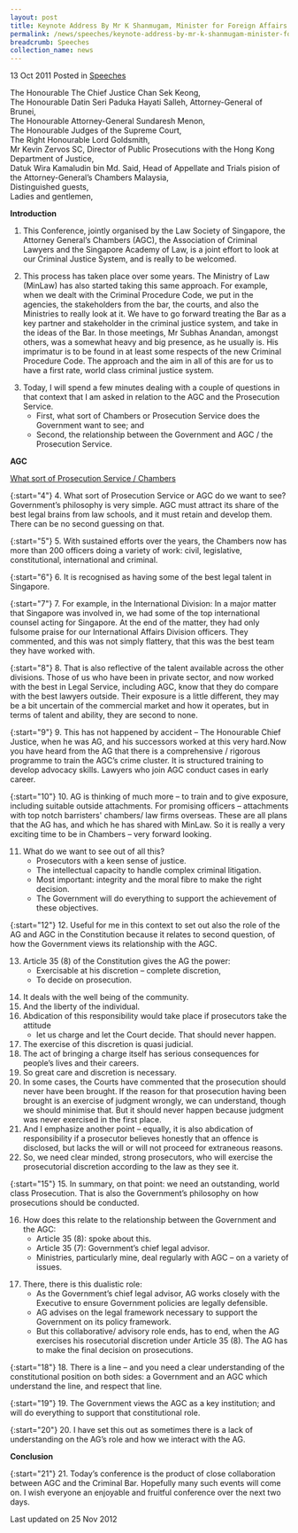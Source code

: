 ```yaml
---
layout: post
title: Keynote Address By Mr K Shanmugam, Minister for Foreign Affairs and Law, at the Criminal Law Conference 2011
permalink: /news/speeches/keynote-address-by-mr-k-shanmugam-minister-for-foreign-affairs-and-law-at-the-criminal-law
breadcrumb: Speeches
collection_name: news
---
```


13 Oct 2011 Posted in [Speeches](/news/speeches) 

The Honourable The Chief Justice Chan Sek Keong,  
The Honourable Datin Seri Paduka Hayati Salleh, Attorney-General of Brunei,  
The Honourable Attorney-General Sundaresh Menon,  
The Honourable Judges of the Supreme Court,  
The Right Honourable Lord Goldsmith,  
Mr Kevin Zervos SC, Director of Public Prosecutions with the Hong Kong Department of Justice,  
Datuk Wira Kamaludin bin Md. Said, Head of Appellate and Trials pision of the Attorney-General’s Chambers Malaysia,  
Distinguished guests,  
Ladies and gentlemen,  

**Introduction**


1. This Conference, jointly organised by the Law Society of Singapore, the Attorney General’s Chambers (AGC), the Association of Criminal Lawyers and the Singapore Academy of Law, is a joint effort to look at our Criminal Justice System, and is really to be welcomed.

2. This process has taken place over some years. The Ministry of Law (MinLaw) has also started taking this same approach. For example, when we dealt with the Criminal Procedure Code, we put in the agencies, the stakeholders from the bar, the courts, and also the Ministries to really look at it. We have to go forward treating the Bar as a key partner and stakeholder in the criminal justice system, and take in the ideas of the Bar. In those meetings, Mr Subhas Anandan, amongst others, was a somewhat heavy and big presence, as he usually is. His imprimatur is to be found in at least some respects of the new Criminal Procedure Code. The approach and the aim in all of this are for us to have a first rate, world class criminal justice system. 


<ol start="3">
<li> Today, I will spend a few minutes dealing with a couple of questions in that context that I am asked in relation to the AGC and the Prosecution Service. 

<ul>
<li>First, what sort of Chambers or Prosecution Service does the Government want to see; and </li>
<li>Second, the relationship between the Government and AGC / the Prosecution Service. </li>
</ul>

</li>
</ol>


**AGC**

<u>What sort of Prosecution Service / Chambers </u> 

{:start="4"}
4. What sort of Prosecution Service or AGC do we want to see? Government’s philosophy is very simple. AGC must attract its share of the best legal brains from law schools, and it must retain and develop them. There can be no second guessing on that.

{:start="5"}
5. With sustained efforts over the years, the Chambers now has more than 200 officers doing a variety of work: civil, legislative, constitutional, international and criminal.

{:start="6"}
6. It is recognised as having some of the best legal talent in Singapore. 

{:start="7"}
7. For example, in the International Division: In a major matter that Singapore was involved in, we had some of the top international counsel acting for Singapore. At the end of the matter, they had only fulsome praise for our International Affairs Division officers. They commented, and this was not simply flattery, that this was the best team they have worked with.

{:start="8"}
8. That is also reflective of the talent available across the other divisions. Those of us who have been in private sector, and now worked with the best in Legal Service, including AGC, know that they do compare with the best lawyers outside. Their exposure is a little different, they may be a bit uncertain of the commercial market and how it operates, but in terms of talent and ability, they are second to none.

{:start="9"}
9. This has not happened by accident – The Honourable Chief Justice, when he was AG, and his successors worked at this very hard.Now you have heard from the AG that there is a comprehensive / rigorous programme to train the AGC’s crime cluster. It is structured training to develop advocacy skills. Lawyers who join AGC conduct cases in early career. 

{:start="10"}
10. AG is thinking of much more – to train and to give exposure, including suitable outside attachments. For promising officers – attachments with top notch barristers' chambers/ law firms overseas. These are all plans that the AG has, and which he has shared with MinLaw. So it is really a very exciting time to be in Chambers – very forward looking.


<ol start="11">
<li>What do we want to see out of all this?

<ul>
<li>Prosecutors with a keen sense of justice. </li>
<li>The intellectual capacity to handle complex criminal litigation. </li>
<li>Most important: integrity and the moral fibre to make the right decision. </li>
<li>The Government will do everything to support the achievement of these objectives. </li>
</ul>

</li>
</ol>

{:start="12"}
12. Useful for me in this context to set out also the role of the AG and AGC in the Constitution because it relates to second question, of how the Government views its relationship with the AGC.

<ol start="13">
<li>Article 35 (8) of the Constitution gives the AG the power:

<ul>
<li>Exercisable at his discretion – complete discretion, </li>
<li>To decide on prosecution. </li>
</ul>

</li>
</ol>

<ol start="14">
<li>It deals with the well being of the community.</li>
<li>And the liberty of the individual.</li>
<li>Abdication of this responsibility would take place if prosecutors take the attitude
<ul>
<li> let us charge and let the Court decide. That should never happen.</li>
</ul>
</li>
<li>The exercise of this discretion is quasi judicial.</li>
<li>The act of bringing a charge itself has serious consequences for people’s lives and their careers.</li>

<li>So great care and discretion is necessary. </li>
<li>In some cases, the Courts have commented that the prosecution should never have been brought. If the reason for that prosecution having been brought is an exercise of judgment wrongly, we can understand, though we should minimise that. But it should never happen because judgment was never exercised in the first place. </li>
<li>And I emphasize another point – equally, it is also abdication of responsibility if a prosecutor believes honestly that an offence is disclosed, but lacks the will or will not proceed for extraneous reasons. </li>
<li>So, we need clear minded, strong prosecutors, who will exercise the prosecutorial discretion according to the law as they see it. </li>
</ol>

{:start="15"}
15. In summary, on that point: we need an outstanding, world class Prosecution. That is also the Government’s philosophy on how prosecutions should be conducted.

<ol start="16">
<li>  How does this relate to the relationship between the Government and the AGC:

<ul>
<li>Article 35 (8): spoke about this. </li>
<li>Article 35 (7): Government’s chief legal advisor. </li>
<li>Ministries, particularly mine, deal regularly with AGC – on a variety of issues. </li>
</ul>

</li>
</ol>

<ol start="17">
<li>There, there is this dualistic role:

<ul>

<li>As the Government’s chief legal advisor, AG works closely with the Executive to ensure Government policies are legally defensible. </li>
<li>AG advises on the legal framework necessary to support the Government on its policy framework. </li>
<li>But this collaborative/ advisory role ends, has to end, when the AG exercises his rosecutorial discretion under Article 35 (8). The AG has to make the final decision on prosecutions. </li>
</ul>

</li>
</ol>


{:start="18"}
18. There is a line – and you need a clear understanding of the constitutional position on both sides: a Government and an AGC which understand the line, and respect that line.

{:start="19"}
19. The Government views the AGC as a key institution; and will do everything to support that constitutional role.

{:start="20"}
20. I have set this out as sometimes there is a lack of understanding on the AG’s role and how we interact with the AG.

**Conclusion**

{:start="21"}
21. Today’s conference is the product of close collaboration between AGC and the Criminal Bar. Hopefully many such events will come on. I wish everyone an enjoyable and fruitful conference over the next two days.

<p class="right-side-updated">Last updated on 25 Nov 2012</p> 

